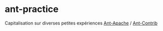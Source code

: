 # ant-practice
Capitalisation sur diverses petites expériences [Ant-Apache](https://ant.apache.org/) / [Ant-Contrib](http://ant-contrib.sourceforge.net/)
